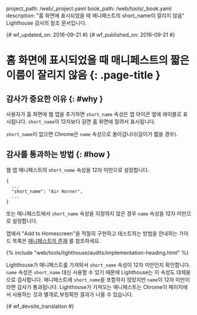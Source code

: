 project_path: /web/_project.yaml
book_path: /web/tools/_book.yaml
description: "홈 화면에 표시되었을 때 매니페스트의 short_name이 잘리지 않음" Lighthouse 감사의 참조 문서입니다.

{# wf_updated_on: 2016-09-21 #}
{# wf_published_on: 2016-09-21 #}

# 홈 화면에 표시되었을 때 매니페스트의 짧은 이름이 잘리지 않음 {: .page-title }

## 감사가 중요한 이유 {: #why }

사용자가 홈 화면에 웹 앱을 추가하면 `short_name` 속성은
앱 아이콘 옆에 레이블로 표시됩니다. `short_name`이
12자보다 길면 홈 화면에 잘려서 표시됩니다.

`short_name`이 없으면 Chrome은
`name` 속성으로 돌아갑니다(길이가 짧을 경우).

## 감사를 통과하는 방법 {: #how }

웹 앱 매니페스트의 `short_name` 속성을 12자 미만으로 설정합니다.

    {
      ...
      "short_name": "Air Horner",
      ...
    }

또는 매니페스트에서 `short_name` 속성을 지정하지 않은 경우
`name` 속성을 12자 미만으로 설정합니다.

앱에서 "Add to Homescreen"을 적절히 구현하고 테스트하는 방법을 안내하는 가이드 목록은 [매니페스트의 존재](manifest-exists#how)
를 참조하세요.


{% include "web/tools/lighthouse/audits/implementation-heading.html" %}

Lighthouse가 매니페스트를 가져와서 `short_name` 속성이
12자 미만인지 확인합니다. `name` 속성은
`short_name` 대신 사용할 수 있기 때문에 Lighthouse는 이 속성도 대체용으로 검사합니다.
매니페스트에 `short_name`을 포함하지 않았지만 `name`이
12자 미만이라면 감사가 통과됩니다. Lighthouse가 가져오는 매니페스트는
Chrome이 페이지에서 사용하는 것과 별개로,부정확한 결과가 나올 수 있습니다.



{# wf_devsite_translation #}
